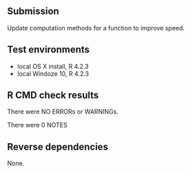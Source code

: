 ## Submission
Update computation methods for a function to improve speed.

## Test environments
* local OS X install, R 4.2.3
* local Windoze 10,   R 4.2.3

## R CMD check results
There were   NO   ERRORs or WARNINGs. 

There were 0  NOTES 

   
## Reverse dependencies
None.